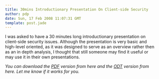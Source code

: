 ```yaml
---
title: 30mins Introductionary Presentation On Client-side Security
author: pdp
date: Sun, 17 Feb 2008 11:07:31 GMT
template: post.jade
---
```


I was asked to have a 30 minutes long introductionary presentation on client-side security issues. Although the presentation is very basic and high-level oriented, as it was designed to serve as an overview rather then as an in depth analysis, I thought that still someone may find it useful or may use it in their own presentations.

_You can download the [PDF](/files/2008/02/pdp-css.pdf) version from here and the [ODT](/files/2008/02/pdp-css.odp) version from here. Let me know if it works for you._
